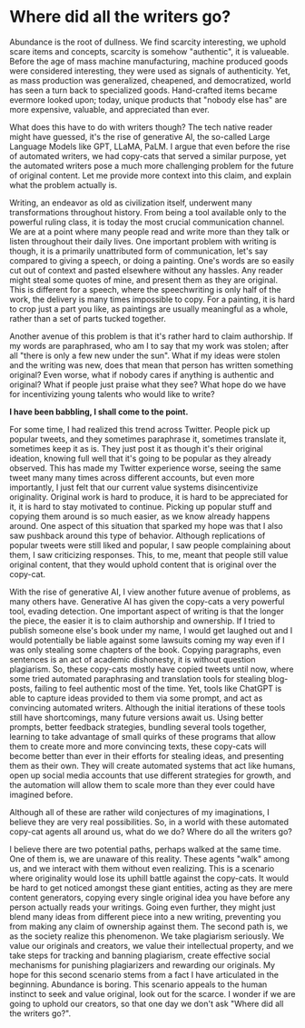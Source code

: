 # Where did all the writers go?

Abundance is the root of dullness. We find scarcity interesting, we uphold scare items and concepts, scarcity is somehow "authentic", it is valueable. Before the age of mass machine manufacturing, machine produced goods were considered interesting, they were used as signals of authenticity. Yet, as mass production was generalized, cheapened, and democratized, world has seen a turn back to specialized goods. Hand-crafted items became evermore looked upon; today, unique products that "nobody else has" are more expensive, valuable, and appreciated than ever.

What does this have to do with writers though? The tech native reader might have guessed, it's the rise of generative AI, the so-called Large Language Models like GPT, LLaMA, PaLM. I argue that even before the rise of automated writers, we had copy-cats that served a similar purpose, yet the automated writers pose a much more challenging problem for the future of original content. Let me provide more context into this claim, and explain what the problem actually is.

Writing, an endeavor as old as civilization itself, underwent many transformations throughout history. From being a tool available only to the powerful ruling class, it is today the most crucial communication channel. We are at a point where many people read and write more than they talk or listen throughout their daily lives. One important problem with writing is though, it is a primarily unattributed form of communication, let's say compared to giving a speech, or doing a painting. One's words are so easily cut out of context and pasted elsewhere without any hassles. Any reader might steal some quotes of mine, and present them as they are original. This is different for a speech, where the speechwriting is only half of the work, the delivery is many times impossible to copy. For a painting, it is hard to crop just a part you like, as paintings are usually meaningful as a whole, rather than a set of parts tucked together.

Another avenue of this problem is that it's rather hard to claim authorship. If my words are paraphrased, who am I to say that my work was stolen; after all "there is only a few new under the sun". What if my ideas were stolen and the writing was new, does that mean that person has written something original? Even worse, what if nobody cares if anything is authentic and original? What if people just praise what they see? What hope do we have for incentivizing young talents who would like to write?

**I have been babbling, I shall come to the point.**

For some time, I had realized this trend across Twitter. People pick up popular tweets, and they sometimes paraphrase it, sometimes translate it, sometimes keep it as is. They just post it as though it's their original ideation, knowing full well that it's going to be popular as they already observed. This has made my Twitter experience worse, seeing the same tweet many many times across different accounts, but even more importantly, I just felt that our current value systems disincentivize originality. Original work is hard to produce, it is hard to be appreciated for it, it is hard to stay motivated to continue. Picking up popular stuff and copying them around is so much easier, as we know already happens around. One aspect of this situation that sparked my hope was that I also saw pushback around this type of behavior. Although replications of popular tweets were still liked and popular, I saw people complaining about them, I saw criticizing responses. This, to me, meant that people still value original content, that they would uphold content that is original over the copy-cat.

With the rise of generative AI, I view another future avenue of problems, as many others have. Generative AI has given the copy-cats a very powerful tool, evading detection. One important aspect of writing is that the longer the piece, the easier it is to claim authorship and ownership. If I tried to publish someone else's book under my name, I would get laughed out and I would potentially be liable against some lawsuits coming my way even if I was only stealing some chapters of the book. Copying paragraphs, even sentences is an act of academic dishonesty, it is without question plagiarism. So, these copy-cats mostly have copied tweets until now, where some tried automated paraphrasing and translation tools for stealing blog-posts, failing to feel authentic most of the time. Yet, tools like ChatGPT is able to capture ideas provided to them via some prompt, and act as convincing automated writers. Although the initial iterations of these tools still have shortcomings, many future versions await us. Using better prompts, better feedback strategies, bundling several tools together, learning to take advantage of small quirks of these programs that allow them to create more and more convincing texts, these copy-cats will become better than ever in their efforts for stealing ideas, and presenting them as their own. They will create automated systems that act like humans, open up social media accounts that use different strategies for growth, and the automation will allow them to scale more than they ever could have imagined before.

Although all of these are rather wild conjectures of my imaginations, I believe they are very real possibilities. So, in a world with these automated copy-cat agents all around us, what do we do? Where do all the writers go?

I believe there are two potential paths, perhaps walked at the same time. One of them is, we are unaware of this reality. These agents "walk" among us, and we interact with them without even realizing. This is a scenario where originality would lose its uphill battle against the copy-cats. It would be hard to get noticed amongst these giant entities, acting as they are mere content generators, copying every single original idea you have before any person actually reads your writings. Going even further, they might just blend many ideas from different piece into a new writing, preventing you from making any claim of ownership against them. The second path is, we as the society realize this phenomenon. We take plagiarism seriously. We value our originals and creators, we value their intellectual property, and we take steps for tracking and banning plagiarism, create effective social mechanisms for punishing plagiarizers and rewarding our originals. My hope for this second scenario stems from a fact I have articulated in the beginning. Abundance is boring. This scenario appeals to the human instinct to seek and value original, look out for the scarce. I wonder if we are going to uphold our creators, so that one day we don't ask "Where did all the writers go?".

